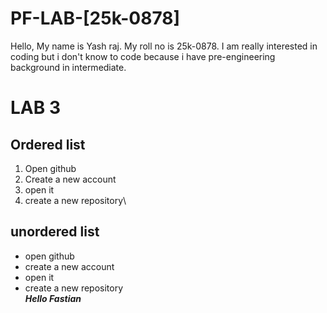 # PF-LAB-[25k-0878]
Hello, My name is Yash raj. My roll no is 25k-0878. I am really interested in coding but i don't know to code because i have pre-engineering background in intermediate.
# LAB 3 
## Ordered list
1. Open github
2. Create a new account
3. open it
4. create a new repository\
## unordered list
* open github
* create a new account
* open it
* create a new repository\
***Hello Fastian*** 
